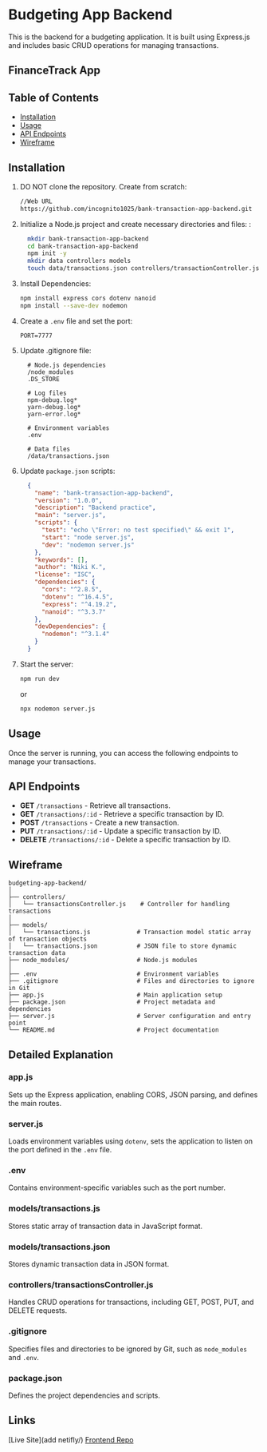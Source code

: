 # Budgeting App Backend

This is the backend for a budgeting application. It is built using Express.js and includes basic CRUD operations for managing transactions. 

## FinanceTrack App

## Table of Contents

- [Installation](#installation)
- [Usage](#usage)
- [API Endpoints](#api-endpoints)
- [Wireframe](#wireframe)

## Installation

1. DO NOT clone the repository. Create from scratch:

   ```bash
   //Web URL
   https://github.com/incognito1025/bank-transaction-app-backend.git
   ```

2. Initialize a Node.js project and create necessary directories and files: :

   ```bash
     mkdir bank-transaction-app-backend
     cd bank-transaction-app-backend
     npm init -y
     mkdir data controllers models
     touch data/transactions.json controllers/transactionController.js models/transaction.js .gitignore app.js server.js .env README.md
     ```

3. Install Dependencies:

     ```bash
     npm install express cors dotenv nanoid
     npm install --save-dev nodemon
     ```

4. Create a `.env` file and set the port:

   ```
   PORT=7777
   ```

5. Update .gitignore file:

   ```plaintext
     # Node.js dependencies
     /node_modules
     .DS_STORE
     
     # Log files
     npm-debug.log*
     yarn-debug.log*
     yarn-error.log*
     
     # Environment variables
     .env
     
     # Data files
     /data/transactions.json
   ```

6. Update `package.json` scripts:

   ```json
     {
       "name": "bank-transaction-app-backend",
       "version": "1.0.0",
       "description": "Backend practice",
       "main": "server.js",
       "scripts": {
         "test": "echo \"Error: no test specified\" && exit 1",
         "start": "node server.js",
         "dev": "nodemon server.js"
       },
       "keywords": [],
       "author": "Niki K.",
       "license": "ISC",
       "dependencies": {
         "cors": "^2.8.5",
         "dotenv": "^16.4.5",
         "express": "^4.19.2",
         "nanoid": "^3.3.7"
       },
       "devDependencies": {
         "nodemon": "^3.1.4"
       }
     }
     ```


4. Start the server:
   ```bash
   npm run dev
   ```
   or 

   ```bash
   npx nodemon server.js
   ```

## Usage

Once the server is running, you can access the following endpoints to manage your transactions.

## API Endpoints

- **GET** `/transactions` - Retrieve all transactions.
- **GET** `/transactions/:id` - Retrieve a specific transaction by ID.
- **POST** `/transactions` - Create a new transaction.
- **PUT** `/transactions/:id` - Update a specific transaction by ID.
- **DELETE** `/transactions/:id` - Delete a specific transaction by ID.

## Wireframe

```
budgeting-app-backend/
│
├── controllers/
│   └── transactionsController.js    # Controller for handling transactions
│
├── models/
│   └── transactions.js             # Transaction model static array of transaction objects
│   └── transactions.json           # JSON file to store dynamic transaction data
├── node_modules/                   # Node.js modules
│
├── .env                            # Environment variables
├── .gitignore                      # Files and directories to ignore in Git
├── app.js                          # Main application setup
├── package.json                    # Project metadata and dependencies
├── server.js                       # Server configuration and entry point
└── README.md                       # Project documentation
```

## Detailed Explanation

### app.js

Sets up the Express application, enabling CORS, JSON parsing, and defines the main routes.

### server.js

Loads environment variables using `dotenv`, sets the application to listen on the port defined in the `.env` file.

### .env

Contains environment-specific variables such as the port number.

### models/transactions.js

Stores static array of transaction data in JavaScript format.

### models/transactions.json

Stores dynamic transaction data in JSON format.

### controllers/transactionsController.js

Handles CRUD operations for transactions, including GET, POST, PUT, and DELETE requests.

### .gitignore

Specifies files and directories to be ignored by Git, such as `node_modules` and `.env`.

### package.json

Defines the project dependencies and scripts.

## Links

[Live Site](add netifly/)
[Frontend Repo](https://github.com/incognito1025/bank-transaction-app-frontend.git)